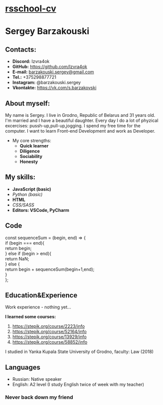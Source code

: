 # [rsschool-cv](#)
# Sergey Barzakouski

## Contacts:

* **Discord:** Izvra4ok
* **GitHub:** https://github.com/Izvra4ok
* **E-mail:** barzakouski.sergey@gmail.com
* **Tel.:** +375298877721
* **Instagram:** @barzakouski.sergey
* **Vkontakte:** https://vk.com/s.barzakovski


## About myself: 

My name is Sergey. I live in Grodno, Republic of Belarus and 31 years old. I'm married and I have a beautiful daughter. Every day I do a lot of phyzical excercises: pussh-up,pull-up,jogging. I spend my free time for the computer.
I want to learn Front-end Development and work as Developer.
* My core strengths:
	*  **Quick learner**
	* **Diligence**
	* **Sociability**
	* **Honesty**

## My skills:
* **JavaScript (basic)**
* _Python (basic)_
* **HTML**
* _CSS/SASS_
* **Editors: VSCode, PyCharm**

## Code

const sequenceSum = (begin, end) => {\
    if (begin === end){\
        return begin;\
    } else if (begin > end){\
        return NaN;\
    } else {\
        return begin + sequenceSum(begin+1,end);\
    }\
};

## Education&Experience
Work experience - nothing yet...

**I learned some courses:**
1. https://stepik.org/course/2223/info
2. https://stepik.org/course/52164/info
3. https://stepik.org/course/13929/info
4. https://stepik.org/course/58852/info

I studied in Yanka Kupala State University of Grodno, faculty: Law (2018)

##  Languages
* Russian: Native speaker
* English: A2 level (I study English twice of week with my teacher)



### Never back down my friend